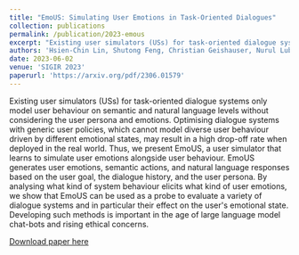 ```yaml
---
title: "EmoUS: Simulating User Emotions in Task-Oriented Dialogues"
collection: publications
permalink: /publication/2023-emous
excerpt: "Existing user simulators (USs) for task-oriented dialogue systems only model user behaviour on semantic and natural language levels without considering the user persona and emotions. Optimising dialogue systems with generic user policies, which cannot model diverse user behaviour driven by different emotional states, may result in a high drop-off rate when deployed in the real world. Thus, we present EmoUS, a user simulator that learns to simulate user emotions alongside user behaviour. EmoUS generates user emotions, semantic actions, and natural language responses based on the user goal, the dialogue history, and the user persona. By analysing what kind of system behaviour elicits what kind of user emotions, we show that EmoUS can be used as a probe to evaluate a variety of dialogue systems and in particular their effect on the user's emotional state. Developing such methods is important in the age of large language model chat-bots and rising ethical concerns."
authors: 'Hsien-Chin Lin, Shutong Feng, Christian Geishauser, Nurul Lubis, Carel van Niekerk, Michael Heck, Benjamin Ruppik, Renato Vukovic, Milica Gašić'
date: 2023-06-02
venue: 'SIGIR 2023'
paperurl: 'https://arxiv.org/pdf/2306.01579'
---
```

Existing user simulators (USs) for task-oriented dialogue systems only model user behaviour on semantic and natural language levels without considering the user persona and emotions. Optimising dialogue systems with generic user policies, which cannot model diverse user behaviour driven by different emotional states, may result in a high drop-off rate when deployed in the real world. Thus, we present EmoUS, a user simulator that learns to simulate user emotions alongside user behaviour. EmoUS generates user emotions, semantic actions, and natural language responses based on the user goal, the dialogue history, and the user persona. By analysing what kind of system behaviour elicits what kind of user emotions, we show that EmoUS can be used as a probe to evaluate a variety of dialogue systems and in particular their effect on the user's emotional state. Developing such methods is important in the age of large language model chat-bots and rising ethical concerns.

[Download paper here](https://arxiv.org/pdf/2306.01579)
